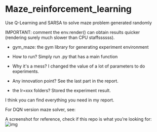 # Maze_reinforcement_learning

Use Q-Learning and SARSA to solve maze problem generated randomly

IMPORTANT: comment the env.render() can obtain results quicker (rendering surely much slower than CPU staffssssss).

- gym_maze: the gym library for generating experiment environment 

- How to run? Simply run .py that has a main function

- Why it's a mess? I changed the value of a lot of parameters to do experiments.

- Any innovation point? See the last part in the report.

- the lr=xxx folders? Stored the experiment result.

I think you can find everything you need in my report.

For DQN version maze solver, see: 

A screenshot for reference, check if this repo is what you're looking for:
![img](https://github.com/saaries/Maze_reinforcement_learning/blob/master/maze_demo.png)

